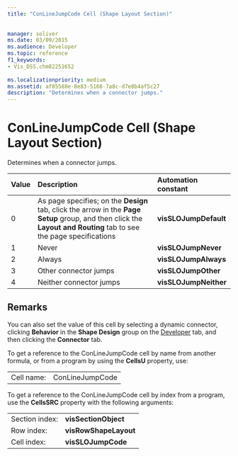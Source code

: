 ```yaml
---
title: "ConLineJumpCode Cell (Shape Layout Section)"
 
 
manager: soliver
ms.date: 03/09/2015
ms.audience: Developer
ms.topic: reference
f1_keywords:
- Vis_DSS.chm82251652
 
ms.localizationpriority: medium
ms.assetid: af85588e-8e83-5168-7a8c-d7e8b4af5c27
description: "Determines when a connector jumps."
---
```


# ConLineJumpCode Cell (Shape Layout Section)

Determines when a connector jumps.
  
|**Value**|**Description**|**Automation constant**|
|:-----|:-----|:-----|
|0  <br/> |As page specifies; on the **Design** tab, click the arrow in the **Page Setup** group, and then click the **Layout and Routing** tab to see the page specifications  <br/> |**visSLOJumpDefault** <br/> |
|1  <br/> |Never  <br/> |**visSLOJumpNever** <br/> |
|2  <br/> |Always  <br/> |**visSLOJumpAlways** <br/> |
|3  <br/> |Other connector jumps  <br/> |**visSLOJumpOther** <br/> |
|4  <br/> |Neither connector jumps  <br/> |**visSLOJumpNeither** <br/> |
   
## Remarks

You can also set the value of this cell by selecting a dynamic connector, clicking **Behavior** in the **Shape Design** group on the [Developer](run-in-developer-mode-display-the-developer-tab.md) tab, and then clicking the **Connector** tab. 
  
To get a reference to the ConLineJumpCode cell by name from another formula, or from a program by using the **CellsU** property, use: 
  
|||
|:-----|:-----|
|Cell name:  <br/> |ConLineJumpCode  <br/> |
   
To get a reference to the ConLineJumpCode cell by index from a program, use the **CellsSRC** property with the following arguments: 
  
|||
|:-----|:-----|
|Section index:  <br/> |**visSectionObject** <br/> |
|Row index:  <br/> |**visRowShapeLayout** <br/> |
|Cell index:  <br/> |**visSLOJumpCode** <br/> |
   

